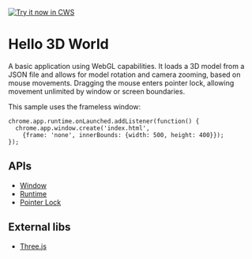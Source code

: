 <a target="_blank" href="https://chrome.google.com/webstore/detail/pjfconokbhkicolnaaphhfhjpcgnnfpj">![Try it now in CWS](https://raw.github.com/GoogleChrome/chrome-app-samples/master/tryitnowbutton.png "Click here to install this sample from the Chrome Web Store")</a>


# Hello 3D World

A basic application using WebGL capabilities. It loads a 3D model from a JSON file and allows for model rotation and camera zooming, based on mouse movements. Dragging the mouse enters pointer lock, allowing movement unlimited by window or screen boundaries.

This sample uses the frameless window:

    chrome.app.runtime.onLaunched.addListener(function() {
      chrome.app.window.create('index.html',
        {frame: 'none', innerBounds: {width: 500, height: 400}});
    });

## APIs

* [Window](http://developer.chrome.com/apps/app.window.html)
* [Runtime](http://developer.chrome.com/apps/app.runtime.html)
* [Pointer Lock](http://www.w3.org/TR/pointerlock/)

## External libs

* [Three.js](https://github.com/mrdoob/three.js/)
